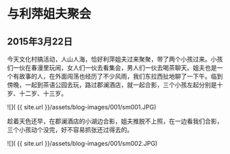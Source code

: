 与利萍姐夫聚会
=======================

2015年3月22日
-----------------------
今天文化村搞活动，人山人海，恰好利萍姐夫过来聚聚，带了两个小孩过来。小孩们一伙在春漫里玩闹，女人们一伙去看集会，男人们一伙去喝茶聊天。姐夫也是一个有故事的人，在外面闯荡也经历了不少风雨，我们东拉西扯地聊了一下午。临到傍晚，一起到茶语公园去玩，路过郡澜酒店，就一起合影，三个小孩左起分别是十岁、十二岁、十三岁。

![]( {{ site.url }}/assets/blog-images/001/sm001.JPG)

趁着天色还早，在郡澜酒店的小湖边合影，姐夫推脱不上照，在一边看我们合影，三个小孩动个没完，好不容易抓张还过得去的。

![]( {{ site.url }}/assets/blog-images/001/sm002.JPG)
